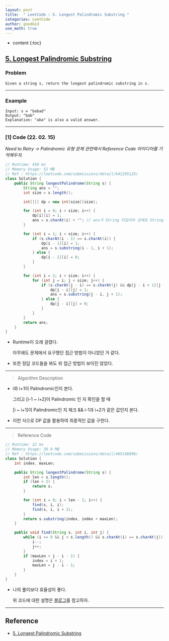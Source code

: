 ```yaml
---
layout: post
title:  " LeetCode : 5. Longest Palindromic Substring "
categories: LeetCode
author: goodGid
use_math: true
---
```

* content
{:toc}

## [5. Longest Palindromic Substring](https://leetcode.com/problems/longest-palindromic-substring/)

### Problem

```
Given a string s, return the longest palindromic substring in s.
```


---

### Example

```
Input: s = "babad"
Output: "bab"
Explanation: "aba" is also a valid answer.
```

---

### [1] Code (22. 02. 15)

*Need to Retry -> Palindromic 유형 문제 관련해서 Reference Code 아이디어를 기억해두자.*

``` java
// Runtime: 450 ms
// Memory Usage: 52 MB
// Ref : https://leetcode.com/submissions/detail/641295125/
class Solution {
    public String longestPalindrome(String s) {
        String ans = "";
        int size = s.length();

        int[][] dp = new int[size][size];

        for (int i = 0; i < size; i++) {
            dp[i][i] = 1;
            ans = s.charAt(i) + ""; // ans가 String 타입이라 강제로 String 처리를 해줬다.
        }

        for (int i = 1; i < size; i++) {
            if (s.charAt(i - 1) == s.charAt(i)) {
                dp[i - 1][i] = 1;
                ans = s.substring(i - 1, i + 1);
            } else {
                dp[i - 1][i] = 0;
            }
        }

        for (int i = 2; i < size; i++) {
            for (int j = i; j < size; j++) {
                if (s.charAt(j - i) == s.charAt(j) && dp[j - i + 1][j - 1] == 1) {
                    dp[j - i][j] = 1;
                    ans = s.substring(j - i, j + 1);
                } else {
                    dp[j - i][j] = 0;
                }
            }
        }
        return ans;
    }
}
```

* Runtime이 오래 걸렸다.

  아무래도 문제에서 요구했던 접근 방법이 아니었던 거 같다.

* 또한 정답 코드들을 봐도 위 접근 방법이 보이진 않았다.

---

> Algorithm Description

* i와 i+1이 Palindromic인지 본다.

  그리고 [i-1 ~ i+2]이 Palindromic 인 지 확인을 할 때

  [i ~ i+1]이 Palindromic인 지 체크 && i-1과 i+2가 같은 값인지 본다.

* 이런 식으로 DP 값을 활용하여 최종적인 값을 구한다.

---

> Reference Code

``` java
// Runtime: 22 ms
// Memory Usage: 38.9 MB
// Ref : https://leetcode.com/submissions/detail/465148896/
class Solution {
    int index, maxLen;

    public String longestPalindrome(String s) {
        int len = s.length();
        if (len < 2) {
            return s;
        }

        for (int i = 0; i < len - 1; i++) {
            find(s, i, i);
            find(s, i, i + 1);
        }
        return s.substring(index, index + maxLen);
    }

    public void find(String s, int i, int j) {
        while (i >= 0 && j < s.length() && s.charAt(i) == s.charAt(j)) {
            i--;
            j++;
        }
        if (maxLen < j - i - 1) {
            index = i + 1;
            maxLen = j - i - 1;
        }
    }
}
```

* 나의 풀이보다 효율성이 좋다.

  위 코드에 대한 설명은 [블로그](https://haningya.tistory.com/111)를 참고하자.
  

---

## Reference

* [5. Longest Palindromic Substring](https://leetcode.com/problems/longest-palindromic-substring/)
